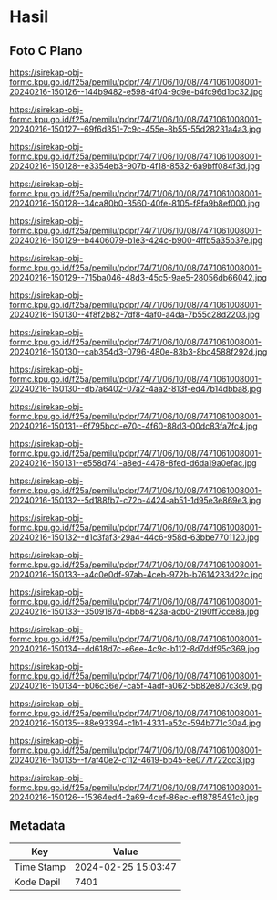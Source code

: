 # Hasil

## Foto C Plano

https://sirekap-obj-formc.kpu.go.id/f25a/pemilu/pdpr/74/71/06/10/08/7471061008001-20240216-150126--144b9482-e598-4f04-9d9e-b4fc96d1bc32.jpg

https://sirekap-obj-formc.kpu.go.id/f25a/pemilu/pdpr/74/71/06/10/08/7471061008001-20240216-150127--69f6d351-7c9c-455e-8b55-55d28231a4a3.jpg

https://sirekap-obj-formc.kpu.go.id/f25a/pemilu/pdpr/74/71/06/10/08/7471061008001-20240216-150128--e3354eb3-907b-4f18-8532-6a9bff084f3d.jpg

https://sirekap-obj-formc.kpu.go.id/f25a/pemilu/pdpr/74/71/06/10/08/7471061008001-20240216-150128--34ca80b0-3560-40fe-8105-f8fa9b8ef000.jpg

https://sirekap-obj-formc.kpu.go.id/f25a/pemilu/pdpr/74/71/06/10/08/7471061008001-20240216-150129--b4406079-b1e3-424c-b900-4ffb5a35b37e.jpg

https://sirekap-obj-formc.kpu.go.id/f25a/pemilu/pdpr/74/71/06/10/08/7471061008001-20240216-150129--715ba046-48d3-45c5-9ae5-28056db66042.jpg

https://sirekap-obj-formc.kpu.go.id/f25a/pemilu/pdpr/74/71/06/10/08/7471061008001-20240216-150130--4f8f2b82-7df8-4af0-a4da-7b55c28d2203.jpg

https://sirekap-obj-formc.kpu.go.id/f25a/pemilu/pdpr/74/71/06/10/08/7471061008001-20240216-150130--cab354d3-0796-480e-83b3-8bc4588f292d.jpg

https://sirekap-obj-formc.kpu.go.id/f25a/pemilu/pdpr/74/71/06/10/08/7471061008001-20240216-150130--db7a6402-07a2-4aa2-813f-ed47b14dbba8.jpg

https://sirekap-obj-formc.kpu.go.id/f25a/pemilu/pdpr/74/71/06/10/08/7471061008001-20240216-150131--6f795bcd-e70c-4f60-88d3-00dc83fa7fc4.jpg

https://sirekap-obj-formc.kpu.go.id/f25a/pemilu/pdpr/74/71/06/10/08/7471061008001-20240216-150131--e558d741-a8ed-4478-8fed-d6da19a0efac.jpg

https://sirekap-obj-formc.kpu.go.id/f25a/pemilu/pdpr/74/71/06/10/08/7471061008001-20240216-150132--5d188fb7-c72b-4424-ab51-1d95e3e869e3.jpg

https://sirekap-obj-formc.kpu.go.id/f25a/pemilu/pdpr/74/71/06/10/08/7471061008001-20240216-150132--d1c3faf3-29a4-44c6-958d-63bbe7701120.jpg

https://sirekap-obj-formc.kpu.go.id/f25a/pemilu/pdpr/74/71/06/10/08/7471061008001-20240216-150133--a4c0e0df-97ab-4ceb-972b-b7614233d22c.jpg

https://sirekap-obj-formc.kpu.go.id/f25a/pemilu/pdpr/74/71/06/10/08/7471061008001-20240216-150133--3509187d-4bb8-423a-acb0-2190ff7cce8a.jpg

https://sirekap-obj-formc.kpu.go.id/f25a/pemilu/pdpr/74/71/06/10/08/7471061008001-20240216-150134--dd618d7c-e6ee-4c9c-b112-8d7ddf95c369.jpg

https://sirekap-obj-formc.kpu.go.id/f25a/pemilu/pdpr/74/71/06/10/08/7471061008001-20240216-150134--b06c36e7-ca5f-4adf-a062-5b82e807c3c9.jpg

https://sirekap-obj-formc.kpu.go.id/f25a/pemilu/pdpr/74/71/06/10/08/7471061008001-20240216-150135--88e93394-c1b1-4331-a52c-594b771c30a4.jpg

https://sirekap-obj-formc.kpu.go.id/f25a/pemilu/pdpr/74/71/06/10/08/7471061008001-20240216-150135--f7af40e2-c112-4619-bb45-8e077f722cc3.jpg

https://sirekap-obj-formc.kpu.go.id/f25a/pemilu/pdpr/74/71/06/10/08/7471061008001-20240216-150126--15364ed4-2a69-4cef-86ec-ef18785491c0.jpg


## Metadata

| Key        | Value               |
| ---------- | ------------------- |
| Time Stamp | 2024-02-25 15:03:47 |
| Kode Dapil | 7401                |



